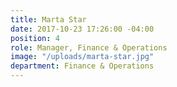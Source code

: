 ```yaml
---
title: Marta Star
date: 2017-10-23 17:26:00 -04:00
position: 4
role: Manager, Finance & Operations
image: "/uploads/marta-star.jpg"
department: Finance & Operations
---
```

